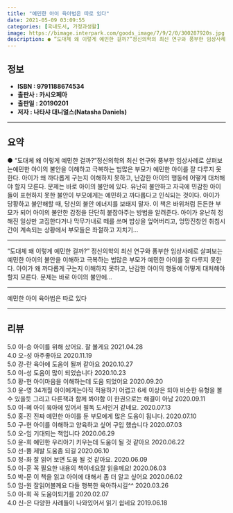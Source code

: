 ```yaml
---
title: "예민한 아이 육아법은 따로 있다"
date: 2021-05-09 03:09:55
categories: [국내도서, 가정과생활]
image: https://bimage.interpark.com/goods_image/7/9/2/0/300287920s.jpg
description: ● “도대체 왜 이렇게 예민한 걸까?”정신의학의 최신 연구와 풍부한 임상사례로 살펴보는예민한 아이의 불안을 이해하고 극복하는 법많은 부모가 예민한 아이를 잘 다루지 못한다. 아이가 왜 까다롭게 구는지 이해하지 못하고, 난감한 아이의 행동에 어떻게 대처해야 할지 모른다. 문제는 바로 아
---
```


## **정보**

- **ISBN : 9791188674534**
- **출판사 : 카시오페아**
- **출판일 : 20190201**
- **저자 : 나타샤 대니얼스(Natasha Daniels)**

------



## **요약**

●  “도대체 왜 이렇게 예민한 걸까?”정신의학의 최신 연구와 풍부한 임상사례로 살펴보는예민한 아이의 불안을 이해하고 극복하는 법많은 부모가 예민한 아이를 잘 다루지 못한다. 아이가 왜 까다롭게 구는지 이해하지 못하고, 난감한 아이의 행동에 어떻게 대처해야 할지 모른다. 문제는 바로 아이의 불안에 있다. 유난히 불안하고 자극에 민감한 아이들이 표현하지 못한 불안이 부모에게는 예민하고 까다롭다고 인식되는 것이다. 아이가 당황하고 불안해할 때, 당신의 불안 에너지를 보태지 말자. 이 책은 바위처럼 든든한 부모가 되어 아이의 불안한 감정을 단단히 붙잡아주는 방법을 알려준다. 아이가 유난히 정해진 일상만 고집한다거나 막무가내로 떼를 쓰며 밥상을 엎어버리고, 엉망진창인 취침시간이 계속되는 상황에서 부모들은 좌절하고 지치기...

------

“도대체 왜 이렇게 예민한 걸까?”
정신의학의 최신 연구와 풍부한 임상사례로 살펴보는
예민한 아이의 불안을 이해하고 극복하는 법많은 부모가 예민한 아이를 잘 다루지 못한다. 아이가 왜 까다롭게 구는지 이해하지 못하고, 난감한 아이의 행동에 어떻게 대처해야 할지 모른다. 문제는 바로 아이의 불안에... 

------


예민한 아이 육아법은 따로 있다 

------


## **리뷰** 

5.0 이-승 아이를 위해 샀어요. 잘 볼게요 2021.04.28 <br/>4.0 오-성 아주좋아요  2020.11.19 <br/>5.0 강-란 육아에 도움이 될꺼 같아요 2020.10.27 <br/>5.0 이-성 도움이 많이 되었습니다 2020.10.23 <br/>5.0 황-현 아이마음을 이해하는데 도움 되었어요 2020.09.20 <br/>3.0 윤-영 34개월 아이에게는아직 적용하기 어렵고 6세 이상은 되야 비슷한 유형을 볼수 있을듯 그리고 다른책과 함께 봐야함 이 한권으로는 해결이 아남 2020.09.11 <br/>5.0 이-혜 아이 육아에 있어서 필독 도서인거 같네요. 2020.07.13 <br/>5.0 홍-진 진짜 예민한 아이를 둔 부모에게 많은 도움이 됩니다.  2020.07.10 <br/>5.0 구-현 아이를 이해하고 양육하고 싶어 구입 했습니다 2020.07.03 <br/>5.0 오-임 기대되는 책입니다 2020.06.29 <br/>5.0 윤-희 예민한 우리아기 키우는데 도움이 될 것 같아요 2020.06.22 <br/>5.0 선-쁨 제발 도움좀 되길 2020.06.10 <br/>5.0 정-화 잘 읽어 보면 도움 될 것 같아요. 2020.06.09 <br/>5.0 이-훈 꼭 필요한 내용의 책이네요잘 읽을께요! 2020.06.03 <br/>5.0 박-문 이 책을 읽고 아이에 대해서 좀 더 알고 싶어요 2020.06.02 <br/>5.0 임-원 잘읽어볼께요
다들 행복한 육아하시길^^ 2020.03.26 <br/>5.0 이-희 꼭 도움이되기를 2020.02.07 <br/>4.0 신-은 다양한 사례들이 나와있어서 읽기 쉽네요 2019.06.18 <br/>